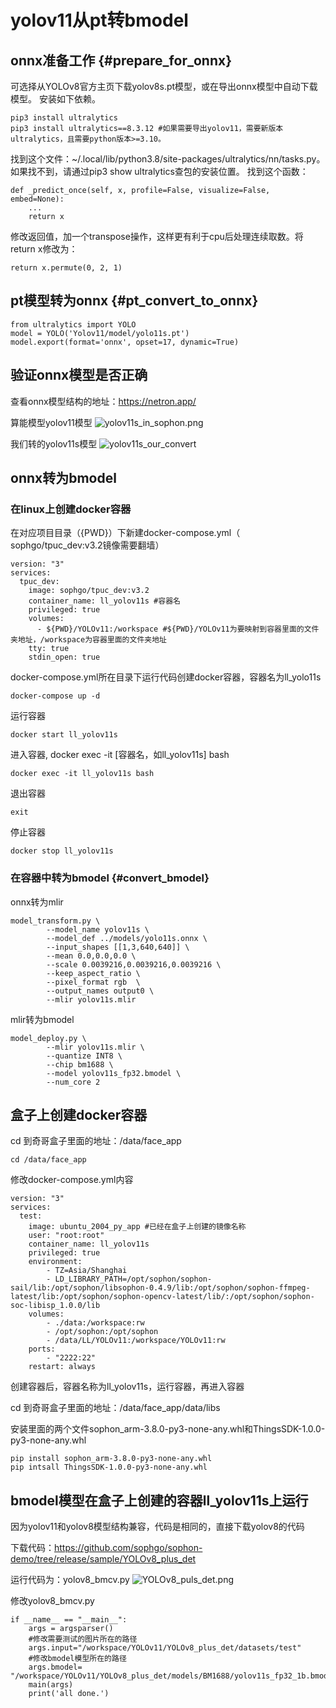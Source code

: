 # yolov11从pt转bmodel


## onnx准备工作 {#prepare_for_onnx}
可选择从YOLOv8官方主页下载yolov8s.pt模型，或在导出onnx模型中自动下载模型。 安装如下依赖。

    pip3 install ultralytics
    pip3 install ultralytics==8.3.12 #如果需要导出yolov11，需要新版本ultralytics，且需要python版本>=3.10。

找到这个文件：~/.local/lib/python3.8/site-packages/ultralytics/nn/tasks.py。如果找不到，请通过pip3 show ultralytics查包的安装位置。 找到这个函数：
    
    def _predict_once(self, x, profile=False, visualize=False, embed=None):
        ...
        return x

修改返回值，加一个transpose操作，这样更有利于cpu后处理连续取数。将return x修改为：
    
    return x.permute(0, 2, 1)
    

## pt模型转为onnx {#pt_convert_to_onnx}
    from ultralytics import YOLO
    model = YOLO('Yolov11/model/yolo11s.pt')
    model.export(format='onnx', opset=17, dynamic=True)

## 验证onnx模型是否正确
查看onnx模型结构的地址：https://netron.app/

算能模型yolov11模型
![yolov11s_in_sophon.png](yolov11s_in_sophon.png)

我们转的yolov11s模型
<img src="yolov11s_our_convert.png" alt="yolov11s_our_convert"  border-effect="line"/>


## onnx转为bmodel

### 在linux上创建docker容器

在对应项目目录（\{PWD}）下新建docker-compose.yml（ sophgo/tpuc_dev:v3.2镜像需要翻墙）

    version: "3"
    services:
      tpuc_dev:
        image: sophgo/tpuc_dev:v3.2
        container_name: ll_yolov11s #容器名
        privileged: true
        volumes:
          - ${PWD}/YOLOv11:/workspace #${PWD}/YOLOv11为要映射到容器里面的文件夹地址，/workspace为容器里面的文件夹地址
        tty: true
        stdin_open: true

docker-compose.yml所在目录下运行代码创建docker容器，容器名为ll_yolo11s

    docker-compose up -d

运行容器

    docker start ll_yolov11s

    
进入容器, docker exec -it [容器名，如ll_yolov11s] bash

    docker exec -it ll_yolov11s bash

退出容器

    exit

停止容器

    docker stop ll_yolov11s

### 在容器中转为bmodel {#convert_bmodel}

onnx转为mlir

    model_transform.py \
            --model_name yolov11s \
            --model_def ../models/yolo11s.onnx \
            --input_shapes [[1,3,640,640]] \
            --mean 0.0,0.0,0.0 \
            --scale 0.0039216,0.0039216,0.0039216 \
            --keep_aspect_ratio \
            --pixel_format rgb  \
            --output_names output0 \
            --mlir yolov11s.mlir 

mlir转为bmodel

    model_deploy.py \
            --mlir yolov11s.mlir \
            --quantize INT8 \
            --chip bm1688 \
            --model yolov11s_fp32.bmodel \
            --num_core 2


## 盒子上创建docker容器
cd 到奇哥盒子里面的地址：/data/face_app

    cd /data/face_app


修改docker-compose.yml内容

    version: "3"
    services:
      test:
        image: ubuntu_2004_py_app #已经在盒子上创建的镜像名称
        user: "root:root"
        container_name: ll_yolov11s
        privileged: true
        environment:
            - TZ=Asia/Shanghai
            - LD_LIBRARY_PATH=/opt/sophon/sophon-sail/lib:/opt/sophon/libsophon-0.4.9/lib:/opt/sophon/sophon-ffmpeg-latest/lib:/opt/sophon/sophon-opencv-latest/lib/:/opt/sophon/sophon-soc-libisp_1.0.0/lib
        volumes:
            - ./data:/workspace:rw
            - /opt/sophon:/opt/sophon
            - /data/LL/YOLOv11:/workspace/YOLOv11:rw
        ports:
            - "2222:22"
        restart: always

创建容器后，容器名称为ll_yolov11s，运行容器，再进入容器

cd 到奇哥盒子里面的地址：/data/face_app/data/libs

安装里面的两个文件sophon_arm-3.8.0-py3-none-any.whl和ThingsSDK-1.0.0-py3-none-any.whl

    pip install sophon_arm-3.8.0-py3-none-any.whl
    pip intsall ThingsSDK-1.0.0-py3-none-any.whl

## bmodel模型在盒子上创建的容器ll_yolov11s上运行
因为yolov11和yolov8模型结构兼容，代码是相同的，直接下载yolov8的代码

下载代码：https://github.com/sophgo/sophon-demo/tree/release/sample/YOLOv8_plus_det

运行代码为：yolov8_bmcv.py
![YOLOv8_puls_det.png](YOLOv8_puls_det.png)

修改yolov8_bmcv.py
    
    if __name__ == "__main__":
        args = argsparser()
        #修改需要测试的图片所在的路径
        args.input="/workspace/YOLOv11/YOLOv8_plus_det/datasets/test"
        #修改bmodel模型所在的路径
        args.bmodel= "/workspace/YOLOv11/YOLOv8_plus_det/models/BM1688/yolov11s_fp32_1b.bmodel"
        main(args)
        print('all done.')